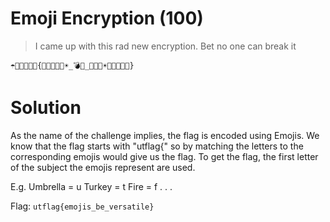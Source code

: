 # Emoji Encryption (100)

> I came up with this rad new encryption. Bet no one can break it


```
☂️🦃🔥🦁🍎🎸{🐘🥭🧅🤹🧊☀️_💣🐘_🌋🐘🌈☀️🍎🦃🧊🦁🐘}
```


# Solution

As the name of the challenge implies, the flag is encoded using Emojis.
We know that the flag starts with "utflag{" so by matching the letters to the corresponding emojis would give us the flag.
To get the flag, the first letter of the subject the emojis represent are used.

E.g.
  Umbrella = u
  Turkey = t
  Fire = f
  .
  .
  .



Flag: `utflag{emojis_be_versatile}`
